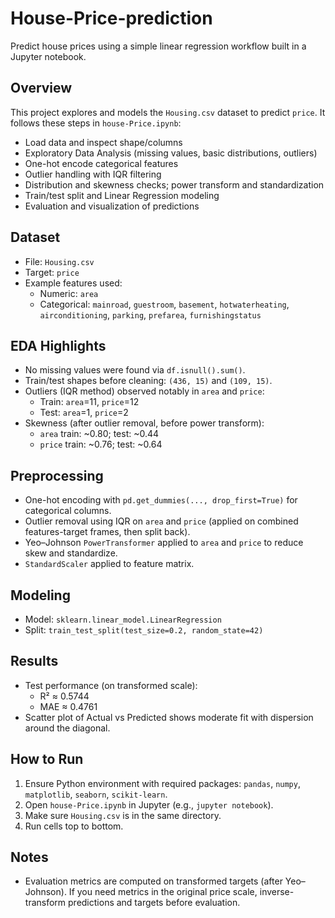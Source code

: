 # House-Price-prediction

Predict house prices using a simple linear regression workflow built in a Jupyter notebook.

## Overview
This project explores and models the `Housing.csv` dataset to predict `price`.
It follows these steps in `house-Price.ipynb`:
- Load data and inspect shape/columns
- Exploratory Data Analysis (missing values, basic distributions, outliers)
- One-hot encode categorical features
- Outlier handling with IQR filtering
- Distribution and skewness checks; power transform and standardization
- Train/test split and Linear Regression modeling
- Evaluation and visualization of predictions

## Dataset
- File: `Housing.csv`
- Target: `price`
- Example features used:
  - Numeric: `area`
  - Categorical: `mainroad`, `guestroom`, `basement`, `hotwaterheating`, `airconditioning`, `parking`, `prefarea`, `furnishingstatus`

## EDA Highlights
- No missing values were found via `df.isnull().sum()`.
- Train/test shapes before cleaning: `(436, 15)` and `(109, 15)`.
- Outliers (IQR method) observed notably in `area` and `price`:
  - Train: `area`=11, `price`=12
  - Test: `area`=1, `price`=2
- Skewness (after outlier removal, before power transform):
  - `area` train: ~0.80; test: ~0.44
  - `price` train: ~0.76; test: ~0.64

## Preprocessing
- One-hot encoding with `pd.get_dummies(..., drop_first=True)` for categorical columns.
- Outlier removal using IQR on `area` and `price` (applied on combined features-target frames, then split back).
- Yeo–Johnson `PowerTransformer` applied to `area` and `price` to reduce skew and standardize.
- `StandardScaler` applied to feature matrix.

## Modeling
- Model: `sklearn.linear_model.LinearRegression`
- Split: `train_test_split(test_size=0.2, random_state=42)`

## Results
- Test performance (on transformed scale):
  - R² ≈ 0.5744
  - MAE ≈ 0.4761
- Scatter plot of Actual vs Predicted shows moderate fit with dispersion around the diagonal.

## How to Run
1. Ensure Python environment with required packages: `pandas`, `numpy`, `matplotlib`, `seaborn`, `scikit-learn`.
2. Open `house-Price.ipynb` in Jupyter (e.g., `jupyter notebook`).
3. Make sure `Housing.csv` is in the same directory.
4. Run cells top to bottom.

## Notes
- Evaluation metrics are computed on transformed targets (after Yeo–Johnson). If you need metrics in the original price scale, inverse-transform predictions and targets before evaluation.
